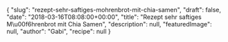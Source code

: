 {
    "slug": "rezept-sehr-saftiges-mohrenbrot-mit-chia-samen",
    "draft": false,
    "date": "2018-03-16T08:08:00+00:00",
    "title": "Rezept sehr saftiges M\u00f6hrenbrot mit Chia Samen",
    "description": null,
    "featuredImage": null,
    "author": "Gabi",
    "recipe": null
}

